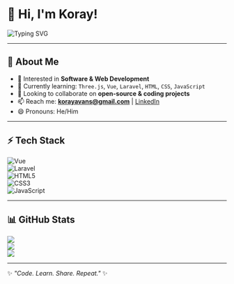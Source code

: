 # 👋 Hi, I'm Koray!  

![Typing SVG](https://readme-typing-svg.demolab.com?font=Fira+Code&size=24&pause=1000&color=00F7FF&center=true&vCenter=true&width=500&lines=Software+Developer+in+the+making;Tech+Enthusiast;Open+Source+Contributor;Always+Learning+🚀)

---

## 🚀 About Me
- 👀 Interested in **Software & Web Development**
- 🌱 Currently learning: `Three.js`, `Vue`, `Laravel`, `HTML`, `CSS`, `JavaScript`
- 💞️ Looking to collaborate on **open-source & coding projects**
- 📫 Reach me: **korayavans@gmail.com** | [LinkedIn](https://www.linkedin.com)
- 😄 Pronouns: He/Him  

---

## ⚡ Tech Stack
![Vue](https://img.shields.io/badge/Java-%23ED8B00.svg?style=for-the-badge&logo=openjdk&logoColor=white)  
![Laravel](https://img.shields.io/badge/C%23-239120.svg?style=for-the-badge&logo=csharp&logoColor=white)  
![HTML5](https://img.shields.io/badge/HTML5-E34F26.svg?style=for-the-badge&logo=html5&logoColor=white)  
![CSS3](https://img.shields.io/badge/CSS3-1572B6.svg?style=for-the-badge&logo=css3&logoColor=white)  
![JavaScript](https://img.shields.io/badge/JavaScript-F7DF1E.svg?style=for-the-badge&logo=javascript&logoColor=black)

---

## 📊 GitHub Stats
![](https://github-readme-stats.vercel.app/api?username=KorayYLM&show_icons=true&theme=tokyonight)  
![](https://github-readme-streak-stats.herokuapp.com/?user=KorayYLM&theme=tokyonight&hide_border=false)  
![](https://github-readme-stats.vercel.app/api/top-langs/?username=KorayYLM&layout=compact&theme=tokyonight)

---

✨ _"Code. Learn. Share. Repeat."_ ✨
